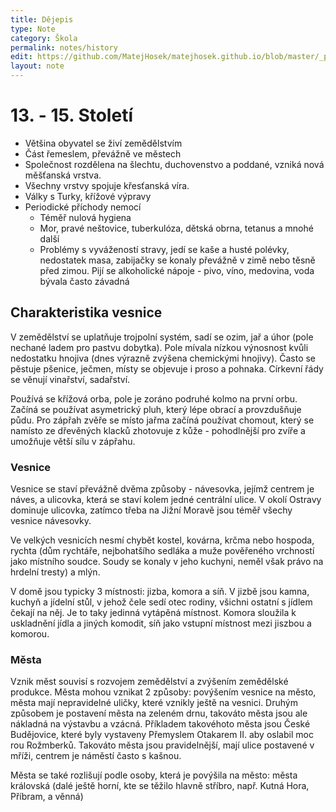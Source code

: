 ```yaml
---
title: Dějepis
type: Note
category: Škola
permalink: notes/history
edit: https://github.com/MatejHosek/matejhosek.github.io/blob/master/_posts/2023-09-12-dejepis.md
layout: note
---
```


# 13. - 15. Století

- Většina obyvatel se živí zemědělstvím
- Část řemeslem, převážně ve městech
- Společnost rozdělena na šlechtu, duchovenstvo a poddané, vzniká nová měšťanská vrstva. 
- Všechny vrstvy spojuje křesťanská víra.
- Války s Turky, křížové výpravy
- Periodické příchody nemocí 
  - Téměř nulová hygiena
  - Mor, pravé neštovice, tuberkulóza, dětská obrna, tetanus a mnohé další
  - Problémy s vyvážeností stravy, jedí se kaše a husté polévky, nedostatek masa, zabijačky se konaly převážně v zimě nebo těsně před zimou. Pijí se alkoholické nápoje - pivo, víno, medovina, voda bývala často závadná

## Charakteristika vesnice

V zemědělství se uplatňuje trojpolní systém, sadí se ozim, jař a úhor (pole nechané ladem pro pastvu dobytka). Pole mívala nízkou výnosnost kvůli nedostatku hnojiva (dnes výrazně zvýšena chemickými hnojivy). Často se pěstuje pšenice, ječmen, místy se objevuje i proso a pohnaka. Církevní řády se věnují vinařství, sadařství.

Používá se křížová orba, pole je zoráno podruhé kolmo na první orbu. Začíná se používat asymetrický pluh, který lépe obrací a provzdušňuje půdu. Pro zápřah zvěře se místo jařma začíná používat chomout, který se namísto ze dřevěných klacků zhotovuje z kůže - pohodlnější pro zvíře a umožňuje větší sílu v zápřahu.

### Vesnice

Vesnice se staví převážně dvěma způsoby - návesovka, jejímž centrem je náves, a ulicovka, která se staví kolem jedné centrální ulice. V okolí Ostravy dominuje ulicovka, zatímco třeba na Jižní Moravě jsou téměř všechy vesnice návesovky.

Ve velkých vesnicích nesmí chybět kostel, kovárna, krčma nebo hospoda, rychta (dům rychtáře, nejbohatšího sedláka a muže pověřeného vrchností jako místního soudce. Soudy se konaly v jeho kuchyni, neměl však právo na hrdelní tresty) a mlýn.

V domě jsou typicky 3 místnosti: jizba, komora a síň. V jizbě jsou kamna, kuchyň a jídelní stůl, v jehož čele sedí otec rodiny, všichni ostatní s jídlem čekají na něj. Je to taky jedinná vytápěná místnost. Komora sloužila k uskladnění jídla a jiných komodit, síň jako vstupní místnost mezi jiszbou a komorou.

### Města

Vznik měst souvisí s rozvojem zemědělství a zvýšením zemědělské produkce. Města mohou vznikat 2 způsoby: povýšením vesnice na město, města mají nepravidelné uličky, které vznikly ještě na vesnici. Druhým způsobem je postavení města na zeleném drnu, takováto města jsou ale nákladná na výstavbu a vzácná. Příkladem takovéhoto města jsou České Budějovice, které byly vystaveny Přemyslem Otakarem II. aby oslabil moc rou Rožmberků. Takováto města jsou pravidelnější, mají ulice postavené v mříži, centrem je náměstí často s kašnou.

Města se také rozlišují podle osoby, která je povýšila na město: města královská (dalé ještě horní, kte se těžilo hlavně stříbro, např. Kutná Hora, Příbram, a věnná)
